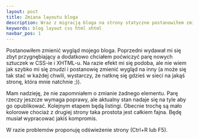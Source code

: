 ```yaml
---
layout: post
title: Zmiana layoutu bloga
description: Wraz z migracją bloga na strony statyczne postanowiłem zmienić jego wygląd.
keywords: blog layout css html xhtml
navbar_pos: 1
---
```

Postanowiłem zmienić wygląd mojego bloga. Poprzedni wydawał mi się zbyt przygnębiający
a dodatkowo chciałem poćwiczyć parę nowych sztuczek w CSS-ie i XHTML-u. Na razie
efekt mi się podoba, ale nie wiem jak szybko mi się znudzi i postanowię zmienić
wygląd na inny (a może się tak stać w każdej chwili, wystarczy, że natknę się gdzieś
w sieci na jakąś stronę, która mnie natchnie ;)).

Mam nadzieję, że nie zapomniałem o zmianie żadnego elementu. Parę rzeczy jeszcze
wymaga poprawy, ale aktualny stan nadaje się na tyle aby go opublikować. Kolejnym
etapem będą listingi. Obecnie trochę są mało kolorowe chociaż z drugiej strony
taka prostota jest całkiem fajna. Będę musiał wypracować jakiś kompromis.

W razie problemów proponuję odświeżenie strony (Ctrl+R lub F5).